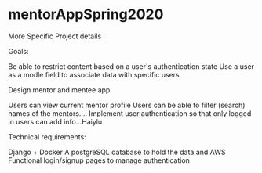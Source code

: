 # mentorAppSpring2020
More Specific Project details

Goals:

Be able to restrict content based on a user's authentication state
Use a user as a modle field to associate data with specific users

Design mentor and mentee app

Users can view current mentor profile
Users can be able to filter (search) names of the mentors....
Implement user authentication so that only logged in users can add info...Haiylu

Technical requirements:

Django + Docker
A postgreSQL database to hold the data and AWS
Functional login/signup pages to manage authentication
